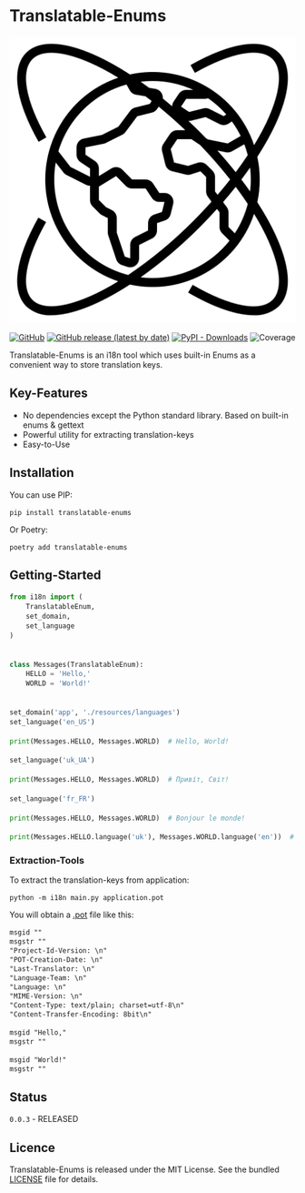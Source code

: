 # Translatable-Enums

<p align="center">
<img src="https://github.com/CrazyProger1/Translatable-Enums/blob/master/resources/images/logo.png" alt="Lib logo">
</p>

<p align="center">
<a href="https://github.com/CrazyProger1/Translatable-Enums/blob/master/LICENSE"><img alt="GitHub" src="https://img.shields.io/github/license/CrazyProger1/Translatable-Enums"></a>
<a href="https://github.com/CrazyProger1/Translatable-Enums/releases/latest"><img alt="GitHub release (latest by date)" src="https://img.shields.io/github/v/release/CrazyProger1/Translatable-Enums"></a>
<a href="https://pypi.org/project/translatable-enums/"><img alt="PyPI - Downloads" src="https://img.shields.io/pypi/dm/translatable-enums"></a>
<img src="https://img.shields.io/badge/coverage-99%25-brightgreen" alt="Coverage"/>
</p>

Translatable-Enums is an i18n tool which uses built-in Enums as a convenient way to store translation keys.

## Key-Features

- No dependencies except the Python standard library. Based on built-in enums & gettext
- Powerful utility for extracting translation-keys
- Easy-to-Use

## Installation

You can use PIP:

```shell
pip install translatable-enums
```

Or Poetry:

```shell
poetry add translatable-enums
```

## Getting-Started

```python
from i18n import (
    TranslatableEnum,
    set_domain,
    set_language
)


class Messages(TranslatableEnum):
    HELLO = 'Hello,'
    WORLD = 'World!'


set_domain('app', './resources/languages')
set_language('en_US')

print(Messages.HELLO, Messages.WORLD)  # Hello, World!

set_language('uk_UA')

print(Messages.HELLO, Messages.WORLD)  # Привіт, Світ!

set_language('fr_FR')

print(Messages.HELLO, Messages.WORLD)  # Bonjour le monde!

print(Messages.HELLO.language('uk'), Messages.WORLD.language('en'))  # Привіт, World!
```

### Extraction-Tools

To extract the translation-keys from application:

```shell
python -m i18n main.py application.pot
```

You will obtain a [.pot](https://pofile.net/) file like this:

```potfile
msgid ""
msgstr ""
"Project-Id-Version: \n"
"POT-Creation-Date: \n"
"Last-Translator: \n"
"Language-Team: \n"
"Language: \n"
"MIME-Version: \n"
"Content-Type: text/plain; charset=utf-8\n"
"Content-Transfer-Encoding: 8bit\n"

msgid "Hello,"
msgstr ""

msgid "World!"
msgstr ""
```

## Status

``0.0.3`` - RELEASED

## Licence

Translatable-Enums is released under the MIT License. See the
bundled [LICENSE](https://github.com/CrazyProger1/Translatable-Enums/blob/master/LICENSE) file for details.